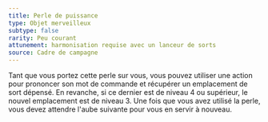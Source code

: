 ```yaml
---
title: Perle de puissance
type: Objet merveilleux
subtype: false
rarity: Peu courant
attunement: harmonisation requise avec un lanceur de sorts
source: Cadre de campagne
---
```

Tant que vous portez cette perle sur vous, vous pouvez utiliser une action pour prononcer son mot de commande et récupérer un emplacement de sort dépensé. En revanche, si ce dernier est de niveau 4 ou supérieur, le nouvel emplacement est de niveau 3. Une fois que vous avez utilisé la perle, vous devez attendre l'aube suivante pour vous en servir à nouveau.
